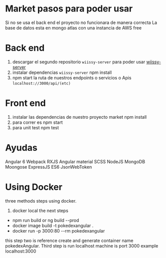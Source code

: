 # Market pasos para poder usar

 Si no se usa el back end el proyecto no funcionara de manera correcta
 La base de datos esta en mongo atlas con una instancia de AWS free

# Back end
 1. descargar el segundo repositorio `wiissy-server` para poder usar [wiissy-server](https://bitbucket.org/adrianhorizon/wiissy-server/src/master/)
 2. instalar dependencias `wiissy-server` npm install
 3. npm start la ruta de nuestros endpoints o servicios o Apis `localhost://3000/api/(etc)`

# Front end
 1. instalar las dependencias de nuestro proyecto market npm install
 2. para correr es npm start
 3. para unit test npm test

# Ayudas

 Angular 6
 Webpack
 RXJS
 Angular material
 SCSS
 NodeJS
 MongoDB
 Moongose
 ExpressJS
 ES6
 JsonWebToken

# Using Docker

 three methods steps using docker.
 
 1. docker local the next steps
  - npm run build or ng build --prod
  - docker image build -t pokedexangular .
  - docker run -p 3000:80 --rm pokedexangular
 
this step two is reference create and generate container name pokedexAngular. Third step is run localhost machine is port 3000 example localhost:3000